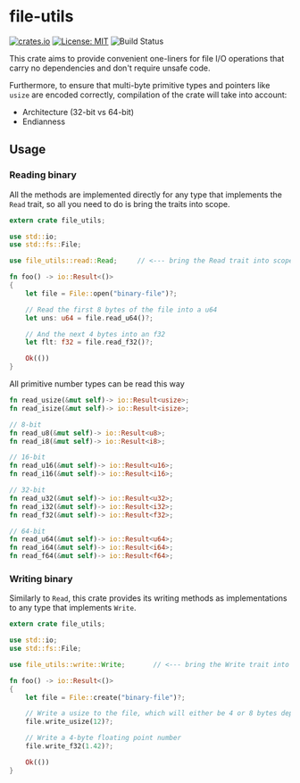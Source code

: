 # file-utils

[![crates.io](https://img.shields.io/crates/v/file-utils.svg)](https://crates.io/crates/file-utils)
[![License: MIT](https://img.shields.io/badge/License-MIT-blue.svg)](LICENSE)
![Build Status](https://devops.gmantaos.com/buildStatus/icon?job=file-utils)

This crate aims to provide convenient one-liners for file I/O operations that carry no dependencies and don't require unsafe code.

Furthermore, to ensure that multi-byte primitive types and pointers like `usize` are encoded correctly, compilation of the crate will take into account:

- Architecture (32-bit vs 64-bit)
- Endianness


## Usage


### Reading binary

All the methods are implemented directly for any type that implements the `Read` trait, so all you need to do is bring the traits into scope.

```rust
extern crate file_utils;

use std::io;
use std::fs::File;

use file_utils::read::Read;		// <--- bring the Read trait into scope

fn foo() -> io::Result<()>
{
	let file = File::open("binary-file")?;

	// Read the first 8 bytes of the file into a u64
	let uns: u64 = file.read_u64()?;

	// And the next 4 bytes into an f32
	let flt: f32 = file.read_f32()?;

	Ok(())
}
```

All primitive number types can be read this way

```rust
fn read_usize(&mut self)-> io::Result<usize>;
fn read_isize(&mut self)-> io::Result<isize>;

// 8-bit
fn read_u8(&mut self)-> io::Result<u8>;
fn read_i8(&mut self)-> io::Result<i8>;

// 16-bit
fn read_u16(&mut self)-> io::Result<u16>;
fn read_i16(&mut self)-> io::Result<i16>;

// 32-bit
fn read_u32(&mut self)-> io::Result<u32>;
fn read_i32(&mut self)-> io::Result<i32>;
fn read_f32(&mut self)-> io::Result<f32>;

// 64-bit
fn read_u64(&mut self)-> io::Result<u64>;
fn read_i64(&mut self)-> io::Result<i64>;
fn read_f64(&mut self)-> io::Result<f64>;
```

### Writing binary

Similarly to `Read`, this crate provides its writing methods as implementations to any type that implements `Write`.

```rust
extern crate file_utils;

use std::io;
use std::fs::File;

use file_utils::write::Write;		// <--- bring the Write trait into scope

fn foo() -> io::Result<()>
{
	let file = File::create("binary-file")?;

	// Write a usize to the file, which will either be 4 or 8 bytes depending on architecture
	file.write_usize(12)?;

	// Write a 4-byte floating point number
	file.write_f32(1.42)?;

	Ok(())
}
```

